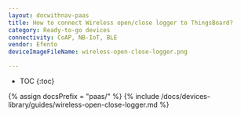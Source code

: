 ```yaml
---
layout: docwithnav-paas
title: How to connect Wireless open/close logger to ThingsBoard?
category: Ready-to-go devices
connectivity: CoAP, NB-IoT, BLE
vendor: Efento
deviceImageFileName: wireless-open-close-logger.png

---
```


* TOC
{:toc}

{% assign docsPrefix = "paas/" %}
{% include /docs/devices-library/guides/wireless-open-close-logger.md %}
